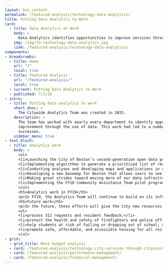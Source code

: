 ```yaml
---
layout: bos_content
permalink: /featured-analysis/technology-data-analytics/
title: Putting Data Analytics to Work
card:
  - title: Data Analytics at Work
    body: >
      Data Analytics identifies opportunities to improve services through data.
    img: /img/fa-technology-data-analytics.jpg
    link: /featured-analysis/technology-data-analytics/
components:
- breadcrumbs:
  - title: Home
    url: "/"
    local: true
  - title: Featured Analysis
    url: "/featured-analysis/"
    local: true
  - current: Putting Data Analytics to Work
  - published: 7/1/18
- intro:
  - title: Putting data analytics to work
    short_desc: >
      The Citywide Analytics Team was created in 2015.
    description: >
      The team has worked with nearly every department to identify opportunities for 
      improvement through the use of data. This work had led to a number of 
      successes.
    sidebar_menu: true
- text_block:
  - title: Analytics work
    body: >
      <ul>
      <li>Launching the City of Boston’s second-generation open data portal, Analyze Boston. The site curates more than a hundred datasets and pairs them with tools for data exploration and analysis</li>
      <li>Implementing algorithms to generate a prioritized list of rental unit inspections for the Inspectional Services Department</li>
      <li>Conducting analyses and developing maps and applications in support of Imagine Boston 2030, Climate Ready Boston, BuildBPS, and other strategic planning initiatives</li>
      <li>Developing a new basemap for Boston that allows users to see the City in three dimensions, used by the Boston Planning and Development Agency to understand the impact of new development on the City’s skyline and conduct shadow studies</li>
      <li>Making great strides toward moving more of our data infrastructure to the Cloud with the goal of developing a platform that combines modern, scalable, data warehousing technology with tools that make it easier for staff to develop and use the data we collect</li>
      <li>Implementing the FY18 Community Assistance Team pilot program in conjunction with Boston EMS.</li>
      </ul>
      <h5>Analytics work in FY19</h5>
      <p>In FY19, the Analytics Team will continue to build on its infrastructure investments by undertaking additional development of its data warehousing, data science, open data, GIS, and performance management platforms. This work will expand the team’s own capabilities and capacity, provide a more efficient and user-friendly toolkit for analysts across departments, and enable greater transparency and accessibility for constituents who benefit from the City’s data resources.</p>
      <h5>Future work</h5>
      <p>In the future, these efforts will give the City new resources to more efficiently:</p>
      <ul>
      <li>process 311 requests and resident feedback;</li>
      <li>protect the health and safety of firefighters and police officers;</li>
      <li>help students at risk of failing or dropping out of school; and</li>
      <li>promote safe, affordable, and accessible housing for all residents.</li>
      </ul>
- grid: 
  - grid_title: More budget analysis
  - card: /featured-analysis/technology-city-services-through-cityscore/
  - card: /featured-analysis/performance-management/
  - card: /featured-analysis/financial-management/
---
```

